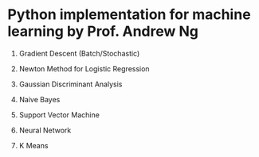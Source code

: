 # Python implementation for machine learning by Prof. Andrew Ng

1. Gradient Descent (Batch/Stochastic)

2. Newton Method for Logistic Regression

3. Gaussian Discriminant Analysis

4. Naive Bayes

5. Support Vector Machine

6. Neural Network

7. K Means
